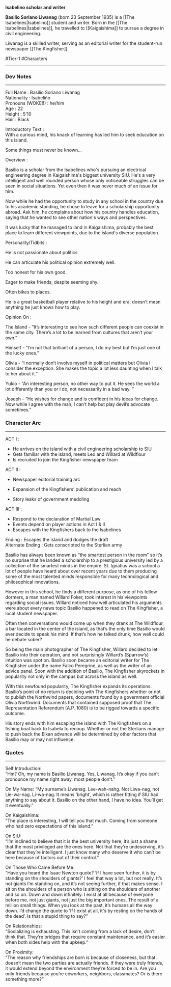 **Isabelino scholar and writer**

**Basilio Soriano Liwanag** (born 23 September 1935) is a [[The Isabelines|Isabelino]] student and writer. Born in the [[The Isabelines|Isabelines]], he travelled to [[Kaigaishima]] to pursue a degree in civil engineering.

Liwanag is a skilled writer, serving as an editorial writer for the student-run newspaper [[The Kingfisher]]

#Tier-1 #Characters

---


### Dev Notes
---
Full Name : Basilio Soriano Liwanag  
Nationality : Isabeliño  
Pronouns (WOKE!!) : he/him  
Age : 22  
Height : 5’10  
Hair : Black  

Introductory Text :  
With a curious mind, his knack of learning has led him to seek education on this island.

Some things must never be known…  
  

Overview : 

  

Basilio is a scholar from the Isabelines who's pursuing an electrical engineering degree in Kaigaishima's biggest university SIU. He's a very intelligent and well rounded person whose only noticeable struggles can be seen in social situations. Yet even then it was never much of an issue for him.

  

Now while he had the opportunity to study in any school in the country due to his academic standing, he chose to leave for a scholarship opportunity abroad. Ask him, he complains about how his country handles education, saying that he wanted to see other nation's ways and perspectives.

  

It was lucky that he managed to land in Kaigaishima, probably the best place to learn different viewpoints, due to the island's diverse population.

  

Personality/Tidbits :

  

He is not passionate about politics

He can articulate his political opinion extremely well.

Too honest for his own good.

Eager to make friends, despite seeming shy.

Often bikes to places.

He is a great basketball player relative to his height and era, doesn’t mean anything he just knows how to play.

  
  

Opinion On : 

  
The Island - “It’s interesting to see how such different people can coexist in the same city. There’s a lot to be learned from cultures that aren’t your own.”

  
Himself - “I’m not that brilliant of a person, I do my best but I’m just one of the lucky ones.”

  
  

  
Olivia - “I normally don’t involve myself in political matters but Olivia I consider the exception. She makes the topic a lot less daunting when I talk to her about it.”

  
Yukio - “An interesting person, no other way to put it. He sees the world a lot differently than you or I do, not necessarily in a bad way. ”

  
  

  
Joseph - “He wishes for change and is confident in his ideas for change. Now while I agree with the man, I can’t help but play devil’s advocate sometimes.”  
  

### Character Arc
---
ACT I :  
- He arrives on the island with a civil engineering scholarship to SIU  
- Gets familiar with the island, meets Leo and Willard at Wildflour  
- Is recruited to join the Kingfisher newspaper team  
  
ACT II :  
- Newspaper editorial training arc

- Expansion of the Kingfishers’ publication and reach

- Story leaks of government meddling  
  
ACT III :  
- Respond to the declaration of Martial Law  
- Events depend on player actions in Act I & II  
- Escapes with the Kingfishers back to the Isabelines  
  
Ending : Escapes the island and dodges the draft  
Alternate Ending : Gets conscripted to the Sterlian army
  
Basilio has always been known as “the smartest person in the room” so it’s no surprise that he landed a scholarship to a prestigious university led by a collection of the smartest minds in the empire. St. Ignatius was a school a lot of people have heard about over recent years due to them producing some of the most talented minds responsible for many technological and philosophical innovations.  
  
However in this school, he finds a different purpose, as one of his fellow dormers, a man named Willard Foker, took interest in his viewpoints regarding social issues. Willard noticed how well articulated his arguments were about every news topic Basilio happened to read on The Kingfisher, a local student newspaper.  
  
Often then conversations would come up when they drank at The Wildflour, a bar located in the center of the island, as that’s the only time Basilio would ever decide to speak his mind. If that’s how he talked drunk, how well could he debate sober?  
  
So being the main photographer of The Kingfisher, Willard decided to let Basilio into their operation, and not surprisingly Willard’s (Sparrow’s) intuition was spot on. Basilio soon became an editorial writer for The Kingfisher under the name Falco Peregrine, as well as the writer of an advice panel. Soon with the addition of Basilio, The Kingfisher skyrockets in popularity not only in the campus but across the island as well.  
  
With this newfound popularity, The Kingfisher expands its operations. Basilio’s point of no return is deciding with The Kingfishers whether or not to publish the Northwind papers, documents found by a government official Olivia Northwind. Documents that contained supposed proof that The Representation Referendum (A.P. 1080) is to be rigged towards a specific outcome.  
  
His story ends with him escaping the island with The Kingfishers on a fishing boat back to Isabela to recoup. Whether or not the Sterlians manage to push back the Eikan advance will be determined by other factors that Basilio may or may not influence.

### Quotes
---
Self Introduction:  
“Hm? Oh, my name is Basilio Liwanag. Yes, Liwanag. It’s okay if you can’t pronounce my name right away, most people don’t.”  

On My Name:
“My surname’s Liwanag. Lee-wah-nahg. Not Liwa-nag, not Lie-wa-nag. Li-wa-nag. It means ‘bright’, which is rather fitting if SIU had anything to say about it. Basilio on the other hand, I have no idea. You’ll get it eventually.”

On Kaigaishima:  
“The place is interesting, I will tell you that much. Coming from someone who had zero expectations of this island.”  
  
On SIU:  
“I’m inclined to believe that it is the best university here, it’s just a shame that the most privileged are the ones here. Not that they’re undeserving, it’s clear that they’re intelligent. I just know many who deserve it who can’t be here because of factors out of their control.”  
  
On Those Who Came Before Me:  
“Have you heard the Isaac Newton quote? ‘If I have seen further, it is by standing on the shoulders of giants?’ I feel that way a lot, but not really. It’s not giants I’m standing on, and it’s not seeing further, if that makes sense. I sit on the shoulders of a person who is sitting on the shoulders of another and so on. Down and down infinitely. I exist at all because of everyone before me, not just giants, not just the big important ones. The result of a million small things. When you look at the past, it’s humans all the way down. I’d change the quote to ‘If I exist at all, it's by resting on the hands of the dead’. Is that a stupid thing to say?”  
  
On Relationships:  
“Socializing is exhausting. This isn’t coming from a lack of desire, don’t think that. They’re bridges that require constant maintenance, and it’s easier when both sides help with the upkeep.”  
  
On Proximity:  
“The reason why friendships are born is because of closeness, but that doesn’t mean the two parties are actually friends. If they were truly friends, it would extend beyond the environment they’re forced to be in. Are you only friends because you’re coworkers, neighbors, classmates? Or is there something more?”
